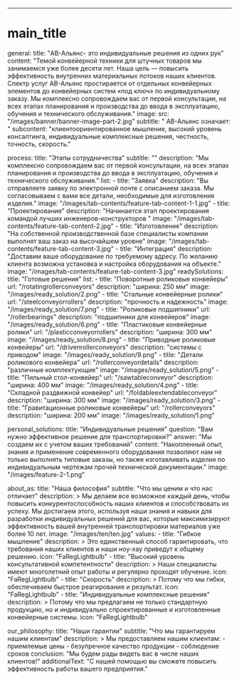 ---
# main_title
general:
  title: "АВ-Альянс- это индивидуальные решения из одних рук"
  content: "Темой конвейерной техники для штучных товаров мы занимаемся уже более десяти лет. Наша цель — повысить эффективность внутренних материальных потоков наших клиентов. Спектр услуг АВ-Альянс простирается от отдельных конвейерных элементов до конвейерных систем «под ключ» по индивидуальному заказу. Мы комплексно сопровождаем вас от первой консультации, на всех этапах планирования и производства до ввода в эксплуатацию, обучения и технического обслуживания."
  image:
    src: "/images/banner/banner-image-part-2.jpg"
  subtitle: " АВ-Альянс означает: "
  subcontent: "клиентоориентированное мышление, высокий уровень консалтинга, индивидуальные комплексные решения, честность, точность, скорость."

process:
  title: "Этапы сотрудничества"
  subtitle: ""
  description: "Мы комплексно сопровождаем вас от первой консультации, на всех этапах планирования и производства до ввода в эксплуатацию, обучения и технического обслуживания."
  list:
    - title: "Заявка"
      description: "Вы отправляете заявку по электронной почте с описанием заказа. Мы согласовываем с вами все детали, необходимые для изготовления изделия."
      image: "/images/tab-contents/feature-tab-content-1-1.jpg"
    - title: "Проектирование"
      description: "Начинается этап проектирования командой лучших инженеров-конструкторов "
      image: "/images/tab-contents/feature-tab-content-2.jpg"
    - title: "Изготовление"
      description: "На собственной производственной базе специалисты компании выполнят ваш заказ на высочайшем уровне"
      image: "/images/tab-contents/feature-tab-content-3.jpg"
    - title: "Интеграция"
      description: "Доставим ваше оборудование по требуемому адресу. По желанию клиента возможна установка и настройка оборудования на объекте."
      image: "/images/tab-contents/feature-tab-content-3.jpg"
readySolutions:
  title: "Готовые решения"
  list:
    - title: "Поворотные роликовые конвейеры"
      url: "/rotatingrollerconveyors"
      description: "ширина: 250 мм"
      image: "/images/ready_solution/2.png"
    - title: "Стальные конвейерные ролики"
      url: "/steelconveyorrollers"
      description: "прочность и надежность"
      image: "/images/ready_solution/7.png"
    - title: "Роликовые подшипники"
      url: "/rollerbearings"
      description: "подшипники для конвейеров"
      image: "/images/ready_solution/6.png"
    - title: "Пластиковые конвейерные ролики"
      url: "/plasticconveyorrollers"
      description: "ширина: 300 мм"
      image: "/images/ready_solution/8.png"
    - title: "Приводные роликовые конвейеры"
      url: "/drivenrollerconveyors"
      description: "системы с приводом"
      image: "/images/ready_solution/9.png"
    - title: "Детали роликового конвейера"
      url: "/rollerconveyordetails"
      description: "различные комплектующие"
      image: "/images/ready_solution/5.png"
    - title: "Пильный стол-конвейер"
      url: "/sawtableconveyor"
      description: "ширина: 400 мм"
      image: "/images/ready_solution/4.png"
    - title: "Складной раздвижной конвейер"
      url: "/foldableextendableconveyor"
      description: "ширина: 300 мм"
      image: "/images/ready_solution/3.png"
    - title: "Гравитационные роликовые конвейеры"
      url: "/rollerconveyors"
      description: "ширина: 200 мм"
      image: "/images/ready_solution/1.png"



personal_solutions:
  title: "Индивидуальные решения"
  question: "Вам нужно эффективное решение для транспортировки?"
  answer: "Мы создаем их с учетом ваших требований"
  content: "Накопленный опыт, знания и применение современного оборудования позволяют нам не только выполнять типовые заказы, но также изготавливать изделия по индивидуальным чертежам прочей технической документации."
  image: "/images/feature-2-1.png"


about_as:
  title: "Наша философия"
  subtitle: "Что мы ценим и что нас отличает"
  description: >
    Мы делаем все возможное каждый день, чтобы повысить конкурентоспособность наших клиентов и способствовать их успеху. Мы достигаем этого, используя наши знания и навыки для разработки индивидуальных решений для вас, которые максимизируют эффективность вашей внутренней транспортировки материалов уже более 10 лет.
  image: "/images/ten/ten.jpg"
  values:
    - title: "Гибкое мышление"
      description: >
        Это единственный способ гарантировать, что требования наших клиентов и наши ноу-хау приведут к общему решению.
      icon: "FaRegLightbulb"
    - title: "Высокий уровень консультативной компетентности"
      description: >
        Наши специалисты имеют многолетний опыт работы и регулярно проходят обучение.
      icon: "FaRegLightbulb"
    - title: "Скорость"
      description: >
        Потому что мы гибки, обеспечиваем быстрое реагирование и результат.
      icon: "FaRegLightbulb"
    - title: "Индивидуальные комплексные решения"
      description: >
        Потому что мы предлагаем не только стандартную продукцию, но и индивидуально спроектированные и изготовленные конвейерные системы.
      icon: "FaRegLightbulb"

our_philosophy:
  title: "Наши гарантии"
  subtitle: "Что мы гарантируем нашим клиентам"
  description: >
    Мы предоставляем нашим клиентам:
    - приемлемые цены
    - безупречное качество продукции
    - соблюдение сроков
  conclusion: "Мы будем рады видеть вас в числе наших клиентов!"
  additionalText: "С нашей помощью вы сможете повысить эффективность работы вашего предприятия."
